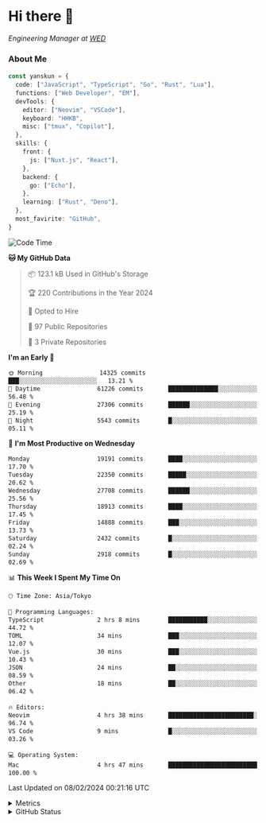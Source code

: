 # Hi there&nbsp;:wave:

<!-- ![Alt text](https://spotify-recently-played-readme.vercel.app/api?user=31kynbuubkiu3r4qh4hjuaglhfay) -->

_Engineering Manager at [WED](https://github.com/wedinc)_

### About Me

```ts
const yanskun = {
  code: ["JavaScript", "TypeScript", "Go", "Rust", "Lua"],
  functions: ["Web Developer", "EM"],
  devTools: {
    editor: ["Neovim", "VSCode"],
    keyboard: "HHKB",
    misc: ["tmux", "Copilot"],
  },
  skills: {
    front: {
      js: ["Nuxt.js", "React"],
    },
    backend: {
      go: ["Echo"],
    },
    learning: ["Rust", "Deno"],
  },
  most_favirite: "GitHub",
}
```

<!--START_SECTION:waka-->
![Code Time](http://img.shields.io/badge/Code%20Time-680%20hrs%2035%20mins-blue)

**🐱 My GitHub Data** 

> 📦 123.1 kB Used in GitHub's Storage 
 > 
> 🏆 220 Contributions in the Year 2024
 > 
> 💼 Opted to Hire
 > 
> 📜 97 Public Repositories 
 > 
> 🔑 3 Private Repositories 
 > 
**I'm an Early 🐤** 

```text
🌞 Morning                14325 commits       ███░░░░░░░░░░░░░░░░░░░░░░   13.21 % 
🌆 Daytime                61226 commits       ██████████████░░░░░░░░░░░   56.48 % 
🌃 Evening                27306 commits       ██████░░░░░░░░░░░░░░░░░░░   25.19 % 
🌙 Night                  5543 commits        █░░░░░░░░░░░░░░░░░░░░░░░░   05.11 % 
```
📅 **I'm Most Productive on Wednesday** 

```text
Monday                   19191 commits       ████░░░░░░░░░░░░░░░░░░░░░   17.70 % 
Tuesday                  22350 commits       █████░░░░░░░░░░░░░░░░░░░░   20.62 % 
Wednesday                27708 commits       ██████░░░░░░░░░░░░░░░░░░░   25.56 % 
Thursday                 18913 commits       ████░░░░░░░░░░░░░░░░░░░░░   17.45 % 
Friday                   14888 commits       ███░░░░░░░░░░░░░░░░░░░░░░   13.73 % 
Saturday                 2432 commits        █░░░░░░░░░░░░░░░░░░░░░░░░   02.24 % 
Sunday                   2918 commits        █░░░░░░░░░░░░░░░░░░░░░░░░   02.69 % 
```


📊 **This Week I Spent My Time On** 

```text
🕑︎ Time Zone: Asia/Tokyo

💬 Programming Languages: 
TypeScript               2 hrs 8 mins        ███████████░░░░░░░░░░░░░░   44.72 % 
TOML                     34 mins             ███░░░░░░░░░░░░░░░░░░░░░░   12.07 % 
Vue.js                   30 mins             ███░░░░░░░░░░░░░░░░░░░░░░   10.43 % 
JSON                     24 mins             ██░░░░░░░░░░░░░░░░░░░░░░░   08.59 % 
Other                    18 mins             ██░░░░░░░░░░░░░░░░░░░░░░░   06.42 % 

🔥 Editors: 
Neovim                   4 hrs 38 mins       ████████████████████████░   96.74 % 
VS Code                  9 mins              █░░░░░░░░░░░░░░░░░░░░░░░░   03.26 % 

💻 Operating System: 
Mac                      4 hrs 47 mins       █████████████████████████   100.00 % 
```


 Last Updated on 08/02/2024 00:21:16 UTC
<!--END_SECTION:waka-->

<details>
  <summary>Metrics</summary>
  <img src="https://github.com/yanskun/yanskun/blob/main/github-metrics.svg" alt="Metrics">
</details>

<details>
  <summary>GitHub Status</summary>
  <picture>
    <source media="(prefers-color-scheme: dark)" srcset="https://raw.githubusercontent.com/yanskun/yanskun/master/profile-summary-card-output/nord_dark/0-profile-details.svg">
   <img src="https://raw.githubusercontent.com/yanskun/yanskun/master/profile-summary-card-output/default/0-profile-details.svg">
  </picture>
  <br>
  <picture>
    <source media="(prefers-color-scheme: dark)" srcset="https://raw.githubusercontent.com/yanskun/yanskun/master/profile-summary-card-output/nord_dark/1-repos-per-language.svg">
   <img src="https://raw.githubusercontent.com/yanskun/yanskun/master/profile-summary-card-output/default/1-repos-per-language.svg">
  </picture>
  <picture>
    <source media="(prefers-color-scheme: dark)" srcset="https://raw.githubusercontent.com/yanskun/yanskun/master/profile-summary-card-output/nord_dark/2-most-commit-language.svg">
   <img src="https://raw.githubusercontent.com/yanskun/yanskun/master/profile-summary-card-output/default/2-most-commit-language.svg">
  </picture>
  <br>
  <picture>
    <source media="(prefers-color-scheme: dark)" srcset="https://raw.githubusercontent.com/yanskun/yanskun/master/profile-summary-card-output/nord_dark/3-stats.svg">
   <img src="https://raw.githubusercontent.com/yanskun/yanskun/master/profile-summary-card-output/default/3-stats.svg">
  </picture>
  <picture>
    <source media="(prefers-color-scheme: dark)" srcset="https://raw.githubusercontent.com/yanskun/yanskun/master/profile-summary-card-output/nord_dark/4-productive-time.svg">
   <img src="https://raw.githubusercontent.com/yanskun/yanskun/master/profile-summary-card-output/default/4-productive-time.svg">
  </picture>
</details>
